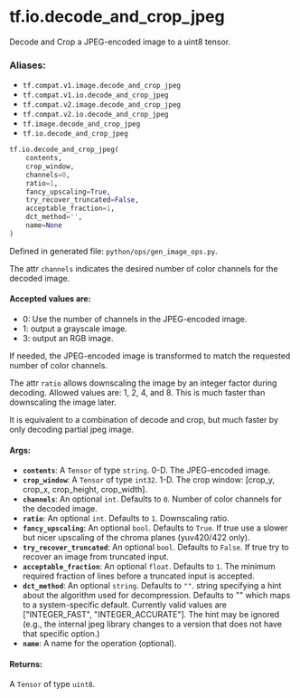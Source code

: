 <div itemscope itemtype="http://developers.google.com/ReferenceObject">
<meta itemprop="name" content="tf.io.decode_and_crop_jpeg" />
<meta itemprop="path" content="Stable" />
</div>

# tf.io.decode_and_crop_jpeg

Decode and Crop a JPEG-encoded image to a uint8 tensor.

### Aliases:

* `tf.compat.v1.image.decode_and_crop_jpeg`
* `tf.compat.v1.io.decode_and_crop_jpeg`
* `tf.compat.v2.image.decode_and_crop_jpeg`
* `tf.compat.v2.io.decode_and_crop_jpeg`
* `tf.image.decode_and_crop_jpeg`
* `tf.io.decode_and_crop_jpeg`

``` python
tf.io.decode_and_crop_jpeg(
    contents,
    crop_window,
    channels=0,
    ratio=1,
    fancy_upscaling=True,
    try_recover_truncated=False,
    acceptable_fraction=1,
    dct_method='',
    name=None
)
```



Defined in generated file: `python/ops/gen_image_ops.py`.

<!-- Placeholder for "Used in" -->

The attr `channels` indicates the desired number of color channels for the
decoded image.

#### Accepted values are:



*   0: Use the number of channels in the JPEG-encoded image.
*   1: output a grayscale image.
*   3: output an RGB image.

If needed, the JPEG-encoded image is transformed to match the requested number
of color channels.

The attr `ratio` allows downscaling the image by an integer factor during
decoding.  Allowed values are: 1, 2, 4, and 8.  This is much faster than
downscaling the image later.


It is equivalent to a combination of decode and crop, but much faster by only
decoding partial jpeg image.

#### Args:


* <b>`contents`</b>: A `Tensor` of type `string`. 0-D.  The JPEG-encoded image.
* <b>`crop_window`</b>: A `Tensor` of type `int32`.
  1-D.  The crop window: [crop_y, crop_x, crop_height, crop_width].
* <b>`channels`</b>: An optional `int`. Defaults to `0`.
  Number of color channels for the decoded image.
* <b>`ratio`</b>: An optional `int`. Defaults to `1`. Downscaling ratio.
* <b>`fancy_upscaling`</b>: An optional `bool`. Defaults to `True`.
  If true use a slower but nicer upscaling of the
  chroma planes (yuv420/422 only).
* <b>`try_recover_truncated`</b>: An optional `bool`. Defaults to `False`.
  If true try to recover an image from truncated input.
* <b>`acceptable_fraction`</b>: An optional `float`. Defaults to `1`.
  The minimum required fraction of lines before a truncated
  input is accepted.
* <b>`dct_method`</b>: An optional `string`. Defaults to `""`.
  string specifying a hint about the algorithm used for
  decompression.  Defaults to "" which maps to a system-specific
  default.  Currently valid values are ["INTEGER_FAST",
  "INTEGER_ACCURATE"].  The hint may be ignored (e.g., the internal
  jpeg library changes to a version that does not have that specific
  option.)
* <b>`name`</b>: A name for the operation (optional).


#### Returns:

A `Tensor` of type `uint8`.
